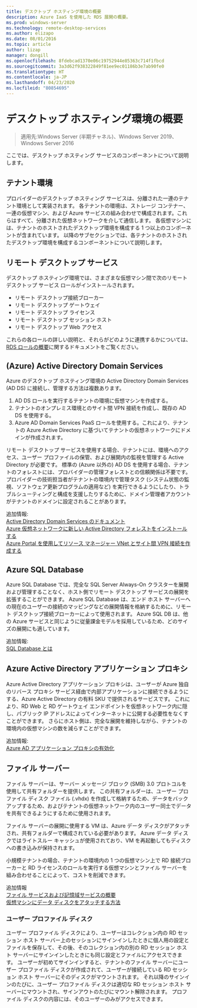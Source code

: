 ```yaml
---
title: デスクトップ ホスティング環境の概要
description: Azure IaaS を使用した RDS 展開の概要。
ms.prod: windows-server
ms.technology: remote-desktop-services
ms.author: elizapo
ms.date: 08/01/2016
ms.topic: article
author: lizap
manager: dongill
ms.openlocfilehash: 8fdebcad1370e06c19752944e85363c714f1fbcd
ms.sourcegitcommit: 3a3d62f938322849f81ee9ec01186b3e7ab90fe0
ms.translationtype: HT
ms.contentlocale: ja-JP
ms.lasthandoff: 04/23/2020
ms.locfileid: "80854695"
---
```

# <a name="understanding-the-desktop-hosting-environment"></a>デスクトップ ホスティング環境の概要

>適用先:Windows Server (半期チャネル)、Windows Server 2019、Windows Server 2016

ここでは、デスクトップ ホスティング サービスのコンポーネントについて説明します。  
  
## <a name="tenant-environment"></a>テナント環境  
プロバイダーのデスクトップ ホスティング サービスは、分離された一連のテナント環境として実装されます。 各テナントの環境は、ストレージ コンテナー、一連の仮想マシン、および Azure サービスの組み合わせで構成されます。これらはすべて、分離された仮想ネットワークを介して通信します。 各仮想マシンには、テナントのホストされたデスクトップ環境を構成する 1 つ以上のコンポーネントが含まれています。 以降のサブセクションでは、各テナントのホストされたデスクトップ環境を構成するコンポーネントについて説明します。

## <a name="remote-desktop-services"></a>リモート デスクトップ サービス
デスクトップ ホスティング環境では、さまざまな仮想マシン間で次のリモート デスクトップ サービス ロールがインストールされます。

  - リモート デスクトップ接続ブローカー
  - リモート デスクトップ ゲートウェイ
  - リモート デスクトップ ライセンス
  - リモート デスクトップ セッション ホスト
  - リモート デスクトップ Web アクセス

これらの各ロールの詳しい説明と、それらがどのように連携するかについては、[RDS ロールの概要](Understanding-RDS-roles.md)に関するドキュメントをご覧ください。
  
##  <a name="azure-active-directory-domain-services"></a>(Azure) Active Directory Domain Services  
Azure のデスクトップ ホスティング環境の Active Directory Domain Services (AD DS) に接続し、管理する方法は複数あります。

1. AD DS ロールを実行するテナントの環境に仮想マシンを作成する。
2. テナントのオンプレミス環境とのサイト間 VPN 接続を作成し、既存の AD DS を使用する。
3. Azure AD Domain Services PaaS ロールを使用する。これにより、テナントの Azure Active Directory に基づいてテナントの仮想ネットワークにドメインが作成されます。

リモート デスクトップ サービスを使用する場合、テナントには、環境へのアクセス、ユーザー プロファイルの保管、および展開内の監視を管理する Active Directory が必要です。 標準の (Azure 以外の) AD DS を使用する場合、テナントのフォレストには、プロバイダーの管理フォレストとの信頼関係は不要です。 プロバイダーの技術担当者がテナントの環境内で管理タスク (システム状態の監視、ソフトウェア更新プログラムの適用など) を実行できるようにしたり、トラブルシューティングと構成を支援したりするために、ドメイン管理者アカウントがテナントのドメインに設定されることがあります。  
    
追加情報:  
[Active Directory Domain Services のドキュメント](https://azure.microsoft.com/documentation/services/active-directory-ds/)  
[Azure 仮想ネットワークに新しい Active Directory フォレストをインストールする](https://azure.microsoft.com/documentation/articles/active-directory-new-forest-virtual-machine/)  
[Azure Portal を使用してリソース マネージャー VNet とサイト間 VPN 接続を作成する](https://azure.microsoft.com/documentation/articles/vpn-gateway-howto-site-to-site-resource-manager-portal/)  
  
## <a name="azure-sql-database"></a>Azure SQL Database  
Azure SQL Database では、完全な SQL Server Always-On クラスターを展開および管理することなく、ホスト側でリモート デスクトップ サービスの展開を拡張することができます。 Azure SQL Database は、エンド ホスト サーバーへの現在のユーザーの接続のマッピングなどの展開情報を格納するために、リモート デスクトップ接続ブローカーによって使用されます。 Azure SQL DB は、他の Azure サービスと同じように従量課金モデルを採用しているため、どのサイズの展開にも適しています。   
  
追加情報:  
[SQL Database とは](https://azure.microsoft.com/documentation/articles/sql-database-technical-overview/)  
  
## <a name="azure-active-directory-application-proxy"></a>Azure Active Directory アプリケーション プロキシ  
Azure Active Directory アプリケーション プロキシは、ユーザーが Azure 独自のリバース プロキシ サービス経由で内部アプリケーションに接続できるようにする、Azure Active Directory の有料 SKU で提供されるサービスです。 これにより、RD Web と RD ゲートウェイ エンドポイントを仮想ネットワーク内に隠し、パブリック IP アドレスによってインターネットに公開する必要性をなくすことができます。 さらにホスト側は、完全な展開を維持しながら、テナントの環境内の仮想マシンの数を減らすことができます。
  
追加情報:  
[Azure AD アプリケーション プロキシの有効化](https://azure.microsoft.com/documentation/articles/active-directory-application-proxy-enable/)  
    
## <a name="file-server"></a>ファイル サーバー  
ファイル サーバーは、サーバー メッセージ ブロック (SMB) 3.0 プロトコルを使用して共有フォルダーを提供します。 この共有フォルダーは、ユーザー プロファイル ディスク ファイル (.vhdx) を作成して格納するため、データをバックアップするため、およびテナントの仮想ネットワーク内のユーザー同士でデータを共有できるようにするために使用されます。
  
ファイル サーバーの展開に使用する VM は、Azure データ ディスクがアタッチされ、共有フォルダーで構成されている必要があります。 Azure データ ディスクではライトスルー キャッシュが使用されており、VM を再起動してもディスクへの書き込みが保持されます。  
  
小規模テナントの場合、テナントの環境内の 1 つの仮想マシン上で RD 接続ブローカーと RD ライセンスのロールを実行する仮想マシンとファイル サーバーを組み合わせることによって、コストを削減できます。  
  
追加情報  
[ファイル サービスおよび記憶域サービスの概要](https://technet.microsoft.com/library/hh831487.aspx)  
[仮想マシンにデータ ディスクをアタッチする方法](http://www.windowsazure.com/manage/windows/how-to-guides/attach-a-disk/)  
  
### <a name="user-profile-disks"></a>ユーザー プロファイル ディスク  
ユーザー プロファイル ディスクにより、ユーザーはコレクション内の RD セッション ホスト サーバー上のセッションにサインインしたときに個人用の設定とファイルを保存して、その後、そのコレクション内の別の RD セッション ホスト サーバーにサインインしたときにも同じ設定とファイルにアクセスできます。 ユーザーが初めてサインインすると、テナントのファイル サーバーにユーザー プロファイル ディスクが作成されて、ユーザーが接続している RD セッション ホスト サーバーにそのディスクがマウントされます。 それ以降のサインインのたびに、ユーザー プロファイル ディスクは適切な RD セッション ホスト サーバーにマウントされ、サインアウトのたびにマウント解除されます。 プロファイル ディスクの内容には、そのユーザーのみがアクセスできます。  
  


